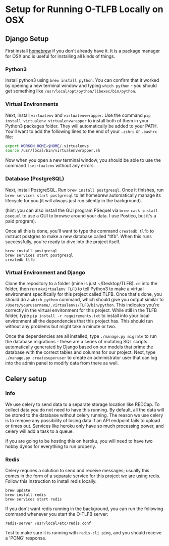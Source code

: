# Setup for Running O-TLFB Locally on OSX

## Django Setup

First install [homebrew](https://brew.sh/) if you don't already have it. It is a package manager for OSX and is useful for installing all kinds of things.

### Python3

Install python3 using `brew install python`. You can confirm that it worked by opening a new terminal window and typing `which python` - you should get something like `/usr/local/opt/python/libexec/bin/python`.

### Virtual Environments
Next, install `virtualenv` and `virtualenvwrapper`. Use the command `pip install virtualenv virtualenvwrapper` to install both of them in your Python3 packages folder. They will automatically be added to your PATH. You'll want to add the following lines to the end of your `.zshrc` or `.bashrc` file:

```bash
export WORKON_HOME=$HOME/.virtualenvs
source /usr/local/bin/virtualenvwrapper.sh
```

Now when you open a new terminal window, you should be able to use the command `lsvirtualenv` without any errors.

### Database (PostgreSQL)

Next, install PostgreSQL. Run `brew install postgresql`. Once it finishes, run `brew services start postgresql` to let homebrew automatically manage its lifecycle for you (it will always just run silently in the background).

(hint: you can also install the GUI program PSequel via `brew cask install psequel` to use a GUI to browse around your data. I use Postico, but it's a paid program).

Once all this is done, you'll want to type the command `createdb tlfb` to instruct postgres to make a new database called "tlfb". When this runs successfully, you're ready to dive into the project itself.

```
brew install postgresql
brew services start postgresql
createdb tlfb
```

### Virtual Environment and Django

Clone the repository to a folder (mine is just ~/Desktop/TLFB). `cd` into the folder, then run `mkvirtualenv TLFB` to tell Python3 to make a virtual environment specifically for this project called TLFB. Once that's done, you  should do a `which python` command, which should give you output similar to `/Users/yourusername/.virtualenvs/TLFB/bin/python`. This indicates you're correctly in the virtual environment  for this project. While still in the TLFB folder, type `pip install -r requirements.txt` to install into your local  environment all the dependencies that this project has. This should run without any problems but might take a  minute or two.

Once the dependencies are all installed, type `./manage.py migrate` to run the database migrations - these are a series of mutating SQL scripts automatically generated by Django based on our models that prime the database with the correct tables and columns for our project. Next, type `./manage.py createsuperuser` to create an administrator user that can log into the admin panel to modify data from there as well.


## Celery setup

### Info
We use celery to send data to a separate storage location like REDCap. To collect data you do not need to have this running. By default, all the data will be stored to the database without celery running. The reason we use celery is to remove any possibility of losing data if an API endpoint fails to upload or times out. Services like heroku only have so much processing power, and celery will add a task to a queue. 

If you are going to be hosting this on heroku, you will need to have two hobby dynos for everything to run properly.

### Redis
Celery requires a solution to send and receive messages; usually this comes in the form of a separate service for this  project we are using redis. Follow this instruction to install redis locally.

```
brew update
brew install redis
brew services start redis
```

If you don't want redis running in the background, you can run the following command whenever you start the O-TLFB server:

```
redis-server /usr/local/etc/redis.conf
```

Test to make sure it is running with `redis-cli ping`, and you should receive a 'PONG' response.
